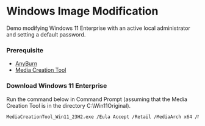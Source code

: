 # Windows Image Modification
Demo modifying Windows 11 Enterprise with an active local administrator and setting a default password.

### Prerequisite
* [AnyBurn](https://www.anyburn.com/)
* [Media Creation Tool](https://www.microsoft.com/software-download/windows11)

### Download Windows 11 Enterprise
Run the command below in Command Prompt (assuming that the Media Creation Tool is in the directory C:\Win11Original).
```bash
MediaCreationTool_Win11_23H2.exe /Eula Accept /Retail /MediaArch x64 /MediaLangCode en-US /MediaEdition Enterprise
```
